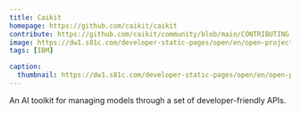 ```yaml
---
title: Caikit
homepage: https://github.com/caikit/caikit
contribute: https://github.com/caikit/community/blob/main/CONTRIBUTING.md
image: https://dw1.s81c.com/developer-static-pages/open/en/open-projects/images/caikit.png1200px-Source_Code_Pro_-_sample.svg.png
tags: [IBM]

caption:
  thumbnail: https://dw1.s81c.com/developer-static-pages/open/en/open-projects/images/caikit.png
---
```


An AI toolkit for managing models through a set of developer-friendly APIs.